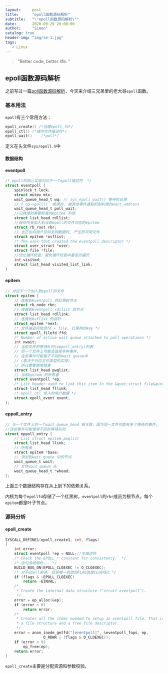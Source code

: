```yaml
---
layout:     post
title:      "epoll函数源码解析"
subtitle:   "\"epoll函数源码解析\""
date:       2020-09-29 20:00:00
author:     "Simon"
catalog: true
header-img: "img/se-1.jpg"
tags:
   - Linux
---
```


> “Better code, better life. ”

## epoll函数源码解析

之前写过一篇[poll函数源码解析](https://simonzgx.github.io/2020/08/17/poll函数源码解析/)，今天来介绍三兄弟里的老大哥`epoll`函数。

### 基本用法

`epoll`有三个常用方法：

```c
epoll_create() /*创建epoll_fd*/
epoll_ctl()	/*操作文件描述符*/
epoll_wait()	/*poll*/
```

定义在头文件`sys/epoll.h`中

#### 数据结构

#### **eventpoll**

```c
/* epoll的核心实现对应于一个epoll描述符  */
struct eventpoll {  
    spinlock_t lock;  
    struct mutex mtx;  
    wait_queue_head_t wq; // sys_epoll_wait() 等待在这里  
    // f_op->poll()  使用的, 被其他事件通知机制利用的wait_address  
    wait_queue_head_t poll_wait;  
    //已就绪的需要检查的epitem 列表 
    struct list_head rdllist;  
    //保存所有加入到当前epoll的文件对应的epitem  
    struct rb_root rbr;  
    // 当正在向用户空间复制数据时, 产生的可用文件  
    struct epitem *ovflist;  
    /* The user that created the eventpoll descriptor */  
    struct user_struct *user;  
    struct file *file;  
    //优化循环检查，避免循环检查中重复的遍历
    int visited;  
    struct list_head visited_list_link;  
}  
```

#### **epitem**

```c
// 对应于一个加入到epoll的文件  
struct epitem {  
    // 挂载到eventpoll 的红黑树节点  
    struct rb_node rbn;  
    // 挂载到eventpoll.rdllist 的节点  
    struct list_head rdllink;  
    // 连接到ovflist 的指针  
    struct epitem *next;  
    /* 文件描述符信息fd + file, 红黑树的key */  
    struct epoll_filefd ffd;  
    /* Number of active wait queue attached to poll operations */  
    int nwait;  
    // 当前文件的等待队列(eppoll_entry)列表  
    // 同一个文件上可能会监视多种事件,  
    // 这些事件可能属于不同的wait_queue中  
    // (取决于对应文件类型的实现),  
    // 所以需要使用链表  
    struct list_head pwqlist;  
    // 当前epitem 的所有者  
    struct eventpoll *ep;  
    /* List header used to link this item to the &quot;struct file&quot; items list */  
    struct list_head fllink;  
    /* epoll_ctl 传入的用户数据 */  
    struct epoll_event event;  
};  
```

#### **eppoll_entry**

```c
// 与一个文件上的一个wait_queue_head 相关联，因为同一文件可能有多个等待的事件，
//这些事件可能使用不同的等待队列  
struct eppoll_entry {  
    // List struct epitem.pwqlist  
    struct list_head llink;  
    // 所有者  
    struct epitem *base;  
    // 添加到wait_queue 中的节点  
    wait_queue_t wait;  
    // 文件wait_queue 头  
    wait_queue_head_t *whead;  
}; 
```

上面三个数据结构存在从上到下的依赖关系。

内核为每个`epollfd`存储了一个红黑树，`eventpoll`的`rbr`成员为根节点。每个`epitem`都是叶子节点。

### 源码分析

#### **epoll_create**

```c
SYSCALL_DEFINE1(epoll_create1, int, flags)
{
    int error;
    struct eventpoll *ep = NULL;//主描述符
    /* Check the EPOLL_* constant for consistency.  */
    /* 这句没啥用处... */
    BUILD_BUG_ON(EPOLL_CLOEXEC != O_CLOEXEC);
    /* 对于epoll来讲, 目前唯一有效的FLAG就是CLOEXEC */
    if (flags & ~EPOLL_CLOEXEC)
        return -EINVAL;
    /*
     * Create the internal data structure ("struct eventpoll").
     */
    error = ep_alloc(&ep);
    if (error < 0)
        return error;
    /*
     * Creates all the items needed to setup an eventpoll file. That is,
     * a file structure and a free file descriptor.
     */
    error = anon_inode_getfd("[eventpoll]", &eventpoll_fops, ep,
                 O_RDWR | (flags & O_CLOEXEC));
    if (error < 0)
        ep_free(ep);
    return error;
}
```

`epoll_create`主要是分配资源和参数校验。